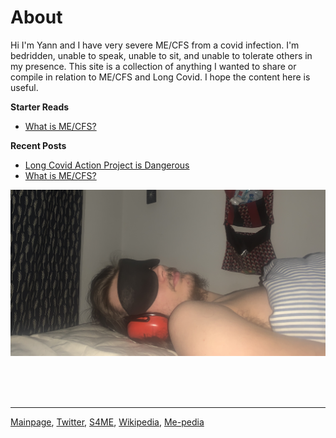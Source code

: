 # About
Hi I'm Yann and I have very severe ME/CFS from a covid infection. I'm bedridden, unable to speak, unable to sit, and unable to tolerate others in my presence. This site is a collection of anything I wanted to share or compile in relation to ME/CFS and Long Covid. I hope the content here is useful. 

**Starter Reads**
* [What is ME/CFS?](me-cfs.md)

**Recent Posts**
* [Long Covid Action Project is Dangerous](LCAP.md)
* [What is ME/CFS?](me-cfs.md)

![Image](IMG_9613.jpeg)

<br/><br/><br/>

---

[Mainpage](https://me-cfs.github.io), [Twitter](https://twitter.com/yann_mecfs), [S4ME](https://www.s4me.info/members/yannlk.13870/), [Wikipedia](https://en.m.wikipedia.org/wiki/User:YannLK), [Me-pedia](https://me-pedia.org/wiki/User:Yannlk)


